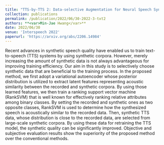 ```yaml
---
title: "TTS-by-TTS 2: Data-selective Augmentation for Neural Speech Synthesis using Ranking Support Vector Machine with Variational Autoencoder"
collection: publications
permalink: /publication/2022/06/30-2022-3-txt2
authors: **<var>Min-Jae Hwang</var>**
date: 2022/06/30
venue: 'Interspeech 2022'
paperurl: 'https://arxiv.org/abs/2206.14984'
---
```

Recent advances in synthetic speech quality have enabled us to train text-to-speech (TTS) systems by using synthetic corpora. However, merely increasing the amount of synthetic data is not always advantageous for improving training efficiency. Our aim in this study is to selectively choose synthetic data that are beneficial to the training process. In the proposed method, we first adopt a variational autoencoder whose posterior distribution is utilized to extract latent features representing acoustic similarity between the recorded and synthetic corpora. By using those learned features, we then train a ranking support vector machine (RankSVM) that is well known for effectively ranking relative attributes among binary classes. By setting the recorded and synthetic ones as two opposite classes, RankSVM is used to determine how the synthesized speech is acoustically similar to the recorded data. Then, synthetic TTS data, whose distribution is close to the recorded data, are selected from large-scale synthetic corpora. By using these data for retraining the TTS model, the synthetic quality can be significantly improved. Objective and subjective evaluation results show the superiority of the proposed method over the conventional methods.
